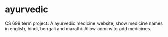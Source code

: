 # ayurvedic
CS 699 term project: A ayurvedic medicine website, show medicine names in english, hindi, bengali and marathi. Allow admins to add medicines.
